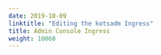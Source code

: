 ```yaml
---
date: 2019-10-09
linktitle: "Editing the kotsadm Ingress"
title: Admin Console Ingress
weight: 10060
---
```

